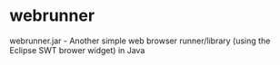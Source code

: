 webrunner
=========

webrunner.jar - Another simple web browser runner/library (using the Eclipse SWT brower widget) in Java